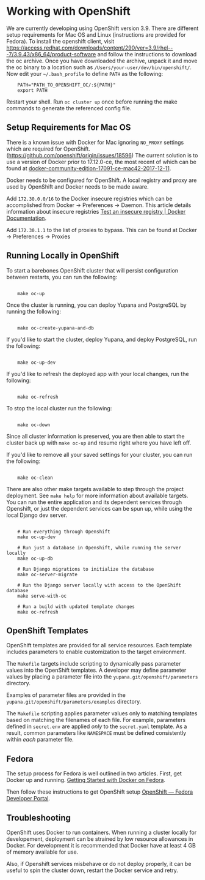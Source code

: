 # Working with OpenShift
We are currently developing using OpenShift version 3.9. There are different setup requirements for Mac OS and Linux (instructions are provided for Fedora). To install the openshift client, visit https://access.redhat.com/downloads/content/290/ver=3.9/rhel---7/3.9.43/x86_64/product-software and follow the instructions to download the oc archive. Once you have downloaded the archive, unpack it and move the oc binary to a location such as `/Users/your-user/dev/bin/openshift/`. Now edit your `~/.bash_profile` to define `PATH` as the following:

```
    PATH="PATH_TO_OPENSHIFT_OC/:${PATH}"
    export PATH
```

Restart your shell. Run `oc cluster up` once before running the make commands to generate the referenced config file.

## Setup Requirements for Mac OS

There is a known issue with Docker for Mac ignoring `NO_PROXY` settings which are required for OpenShift. (https://github.com/openshift/origin/issues/18596) The current solution is to use a version of Docker prior to 17.12.0-ce, the most recent of which can be found at [docker-community-edition-17091-ce-mac42-2017-12-11](https://docs.docker.com/docker-for-mac/release-notes/#docker-community-edition-17091-ce-mac42-2017-12-11).

Docker needs to be configured for OpenShift. A local registry and proxy are used by OpenShift and Docker needs to be made aware.

Add `172.30.0.0/16` to the Docker insecure registries which can be accomplished from Docker -> Preferences -> Daemon. This article details information about insecure registries [Test an insecure registry | Docker Documentation](https://docs.docker.com/registry/insecure/).

Add `172.30.1.1` to the list of proxies to bypass. This can be found at Docker -> Preferences -> Proxies

## Running Locally in OpenShift

To start a barebones OpenShift cluster that will persist configuration between restarts, you can run the following:

```

    make oc-up
```

 Once the cluster is running, you can deploy Yupana and PostgreSQL by running the following:

```

    make oc-create-yupana-and-db

```

If you'd like to start the cluster, deploy Yupana, and deploy PostgreSQL, run the following:

```

    make oc-up-dev

```

If you'd like to refresh the deployed app with your local changes, run the following:

```

    make oc-refresh

```

To stop the local cluster run the following:

```

    make oc-down

```

Since all cluster information is preserved, you are then able to start the cluster back up with `make oc-up` and resume right where you have left off.

If you'd like to remove all your saved settings for your cluster, you can run the following:

```

    make oc-clean

```

There are also other make targets available to step through the project deployment. See `make help` for more information about available targets. You can run the entire application and its dependent services through Openshift, or just the dependent services can be spun up, while using the local Django dev server.

```

    # Run everything through Openshift
    make oc-up-dev

    # Run just a database in Openshift, while running the server locally
    make oc-up-db

    # Run Django migrations to initialize the database
    make oc-server-migrate

    # Run the Django server locally with access to the OpenShift database
    make serve-with-oc

    # Run a build with updated template changes
    make oc-refresh

```

## OpenShift Templates

OpenShift templates are provided for all service resources. Each template includes parameters to enable customization to the target environment.

The `Makefile` targets include scripting to dynamically pass parameter values into the OpenShift templates. A developer may define parameter values by placing a parameter file into the `yupana.git/openshift/parameters` directory.

Examples of parameter files are provided in the `yupana.git/openshift/parameters/examples` directory.

The `Makefile` scripting applies parameter values only to matching templates based on matching the filenames of each file. For example, parameters defined in `secret.env` are applied *only* to the `secret.yaml` template. As a result, common parameters like `NAMESPACE` must be defined consistently within *each* parameter file.


## Fedora

The setup process for Fedora is well outlined in two articles.
First, get Docker up and running. [Getting Started with Docker on Fedora](https://developer.fedoraproject.org/tools/docker/docker-installation.html).

Then follow these instructions to get OpenShift setup [OpenShift — Fedora Developer Portal](https://developer.fedoraproject.org/deployment/openshift/about.html).

## Troubleshooting

OpenShift uses Docker to run containers. When running a cluster locally for developement, deployment can be strained by low resource allowances in Docker. For development it is recommended that Docker have at least 4 GB of memory available for use.

Also, if Openshift services misbehave or do not deploy properly, it can be useful to spin the cluster down, restart the Docker service and retry.
